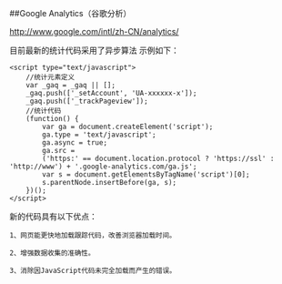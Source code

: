 ##Google Analytics（谷歌分析）

<http://www.google.com/intl/zh-CN/analytics/>

目前最新的统计代码采用了异步算法
示例如下：
```
<script type="text/javascript">
    //统计元素定义
    var _gaq = _gaq || [];
    _gaq.push(['_setAccount', 'UA-xxxxxx-x']);
    _gaq.push(['_trackPageview']);
    //统计代码
    (function() {
        var ga = document.createElement('script');
        ga.type = 'text/javascript';
        ga.async = true;
        ga.src = 
        ('https:' == document.location.protocol ? 'https://ssl' : 'http://www') + '.google-analytics.com/ga.js';
        var s = document.getElementsByTagName('script')[0];
        s.parentNode.insertBefore(ga, s);
    })();
</script>
```

新的代码具有以下优点：

    1、网页能更快地加载跟踪代码，改善浏览器加载时间。
    
    2、增强数据收集的准确性。
    
    3、消除因JavaScript代码未完全加载而产生的错误。
